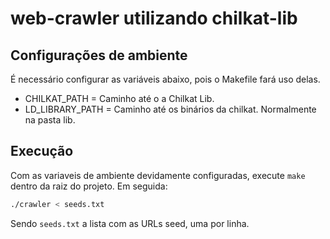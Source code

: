 # web-crawler utilizando chilkat-lib

## Configurações de ambiente
É necessário configurar as variáveis abaixo, pois o Makefile fará uso delas.
- CHILKAT_PATH = Caminho até o a Chilkat Lib.
- LD_LIBRARY_PATH = Caminho até os binários da chilkat. Normalmente na pasta lib.

## Execução
Com as variaveis de ambiente devidamente configuradas, execute ```make``` dentro da raiz do projeto.
Em seguida:
```bash 
./crawler < seeds.txt
```
Sendo ```seeds.txt``` a lista com as URLs seed, uma por linha.